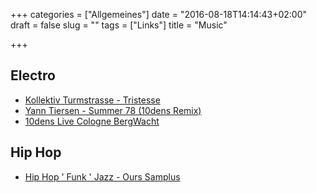 +++
categories = ["Allgemeines"]
date = "2016-08-18T14:14:43+02:00"
draft = false
slug = ""
tags = ["Links"]
title = "Music"

+++

## Electro

* [Kollektiv Turmstrasse - Tristesse](https://www.youtube.com/watch?v=kw1NCddhvJQ)
* [Yann Tiersen - Summer 78 (10dens Remix)](https://www.youtube.com/watch?v=_potPkTOjIk)
* [10dens Live Cologne BergWacht](https://www.youtube.com/watch?v=O9xv2_vPpeE)

## Hip Hop

* [Hip Hop ' Funk ' Jazz - Ours Samplus ](https://www.youtube.com/watch?v=9ka5bgHnHyg)
